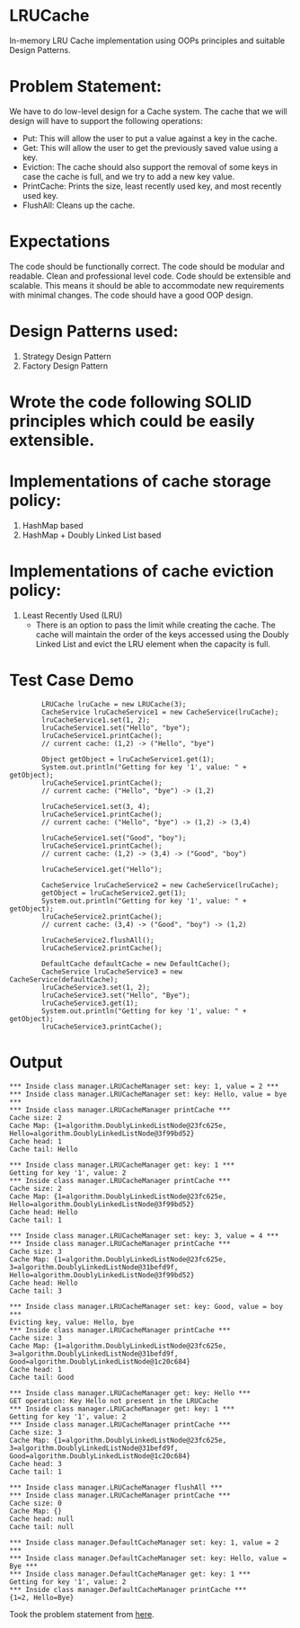 # LRUCache
In-memory LRU Cache implementation using OOPs principles and suitable Design Patterns.

# Problem Statement:
We have to do low-level design for a Cache system. The cache that we will design will have to support the following operations:
- Put: This will allow the user to put a value against a key in the cache.
- Get: This will allow the user to get the previously saved value using a key.
- Eviction: The cache should also support the removal of some keys in case the cache is full, and we try to add a new key value.
- PrintCache: Prints the size, least recently used key, and most recently used key.
- FlushAll: Cleans up the cache.

# Expectations
The code should be functionally correct.
The code should be modular and readable. Clean and professional level code.
Code should be extensible and scalable. This means it should be able to accommodate new requirements with minimal changes.
The code should have a good OOP design.

# Design Patterns used:
1. Strategy Design Pattern
2. Factory Design Pattern

# Wrote the code following SOLID principles which could be easily extensible.

# Implementations of cache storage policy:
1. HashMap based
2. HashMap + Doubly Linked List based

# Implementations of cache eviction policy:
1. Least Recently Used (LRU)
   - There is an option to pass the limit while creating the cache. The cache will maintain the order of the keys accessed using the Doubly Linked List and evict the LRU element when the capacity is full.
  
# Test Case Demo

```
        LRUCache lruCache = new LRUCache(3);
        CacheService lruCacheService1 = new CacheService(lruCache);
        lruCacheService1.set(1, 2);
        lruCacheService1.set("Hello", "bye");
        lruCacheService1.printCache();
        // current cache: (1,2) -> ("Hello", "bye")

        Object getObject = lruCacheService1.get(1);
        System.out.println("Getting for key '1', value: " + getObject);
        lruCacheService1.printCache();
        // current cache: ("Hello", "bye") -> (1,2)

        lruCacheService1.set(3, 4);
        lruCacheService1.printCache();
        // current cache: ("Hello", "bye") -> (1,2) -> (3,4)

        lruCacheService1.set("Good", "boy");
        lruCacheService1.printCache();
        // current cache: (1,2) -> (3,4) -> ("Good", "boy")

        lruCacheService1.get("Hello");

        CacheService lruCacheService2 = new CacheService(lruCache);
        getObject = lruCacheService2.get(1);
        System.out.println("Getting for key '1', value: " + getObject);
        lruCacheService2.printCache();
        // current cache: (3,4) -> ("Good", "boy") -> (1,2)

        lruCacheService2.flushAll();
        lruCacheService2.printCache();

        DefaultCache defaultCache = new DefaultCache();
        CacheService lruCacheService3 = new CacheService(defaultCache);
        lruCacheService3.set(1, 2);
        lruCacheService3.set("Hello", "Bye");
        lruCacheService3.get(1);
        System.out.println("Getting for key '1', value: " + getObject);
        lruCacheService3.printCache();
```

# Output

```
*** Inside class manager.LRUCacheManager set: key: 1, value = 2 ***
*** Inside class manager.LRUCacheManager set: key: Hello, value = bye ***
*** Inside class manager.LRUCacheManager printCache ***
Cache size: 2
Cache Map: {1=algorithm.DoublyLinkedListNode@23fc625e, Hello=algorithm.DoublyLinkedListNode@3f99bd52}
Cache head: 1
Cache tail: Hello

*** Inside class manager.LRUCacheManager get: key: 1 ***
Getting for key '1', value: 2
*** Inside class manager.LRUCacheManager printCache ***
Cache size: 2
Cache Map: {1=algorithm.DoublyLinkedListNode@23fc625e, Hello=algorithm.DoublyLinkedListNode@3f99bd52}
Cache head: Hello
Cache tail: 1

*** Inside class manager.LRUCacheManager set: key: 3, value = 4 ***
*** Inside class manager.LRUCacheManager printCache ***
Cache size: 3
Cache Map: {1=algorithm.DoublyLinkedListNode@23fc625e, 3=algorithm.DoublyLinkedListNode@31befd9f, Hello=algorithm.DoublyLinkedListNode@3f99bd52}
Cache head: Hello
Cache tail: 3

*** Inside class manager.LRUCacheManager set: key: Good, value = boy ***
Evicting key, value: Hello, bye
*** Inside class manager.LRUCacheManager printCache ***
Cache size: 3
Cache Map: {1=algorithm.DoublyLinkedListNode@23fc625e, 3=algorithm.DoublyLinkedListNode@31befd9f, Good=algorithm.DoublyLinkedListNode@1c20c684}
Cache head: 1
Cache tail: Good

*** Inside class manager.LRUCacheManager get: key: Hello ***
GET operation: Key Hello not present in the LRUCache
*** Inside class manager.LRUCacheManager get: key: 1 ***
Getting for key '1', value: 2
*** Inside class manager.LRUCacheManager printCache ***
Cache size: 3
Cache Map: {1=algorithm.DoublyLinkedListNode@23fc625e, 3=algorithm.DoublyLinkedListNode@31befd9f, Good=algorithm.DoublyLinkedListNode@1c20c684}
Cache head: 3
Cache tail: 1

*** Inside class manager.LRUCacheManager flushAll ***
*** Inside class manager.LRUCacheManager printCache ***
Cache size: 0
Cache Map: {}
Cache head: null
Cache tail: null

*** Inside class manager.DefaultCacheManager set: key: 1, value = 2 ***
*** Inside class manager.DefaultCacheManager set: key: Hello, value = Bye ***
*** Inside class manager.DefaultCacheManager get: key: 1 ***
Getting for key '1', value: 2
*** Inside class manager.DefaultCacheManager printCache ***
{1=2, Hello=Bye}
```

Took the problem statement from [here](https://github.com/anomaly2104/cache-low-level-system-design/blob/master/problem-statement.md).
